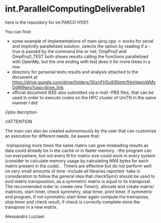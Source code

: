 # int.ParallelComputingDeliverable1
here is the repository for int.PARCO H1/D1

You can find:
- some example of implementations of main (proj.cpp -> works for serial and implicitly parallelized solution, selects the option by reading if a -true is passed by the command line or not; OmpProj1 and OmpProj1_TEST both shows results calling the functions parallelized with OpenMp, but the one ending with test does it for more times in a row.
- directory for personal tests results and analysis attached to the document at https://drive.google.com/drive/folders/1XiznFH5u935mtcfHnHqpiyWMsDdW9wru?usp=drive_link
- official document IEEE also submitted via e-mail
-PBS files, that can be used in order to execute codes on the HPC cluster of UniTN in the same manner I did:

//pbs decription

//ATTENTION

The main can also be created autonomously by the user that can customize an execution for different needs.
be aware that:

-transposing more times the same matrix can give misleading results as data could already be in the cache or in faster  memory.
-the program can run everywhere, but not every N for matrix size could work in every system (consider to calculate memory usage by calculating N*N*4 bytes for each matrix present in the code).
. Timers are effective but do not perform well on very small amounts of time
-include all libraries reported
-take in consideration to follow the general idea that checkSym() should be used to avid matrix transposition, as a symmetric matrix is equal to its transposal. The reccomended order is: create new Timer(), allocate and create matrix/ matrices, start timer, check symmetry, stop timer, print timer, if symmetric end program, if not symmetric start timer again compute the tramspose, stop timer and check result, if check is correctly complete store the transpose in a new matrix.

Alessandro Luzzani
